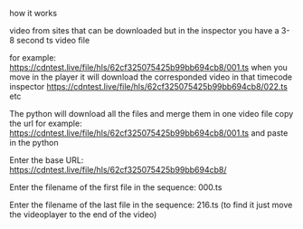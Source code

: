 how it works

 video from sites that can be downloaded but in the inspector you have a 3-8 second ts video file 

for example:  https://cdntest.live/file/hls/62cf325075425b99bb694cb8/001.ts when you move in the player it will download the corresponded video in that timecode inspector https://cdntest.live/file/hls/62cf325075425b99bb694cb8/022.ts etc

The python will download all the files and merge them in one video file
copy the url for example: https://cdntest.live/file/hls/62cf325075425b99bb694cb8/001.ts
and paste in the python 

Enter the base URL: https://cdntest.live/file/hls/62cf325075425b99bb694cb8/

Enter the filename of the first file in the sequence: 000.ts

Enter the filename of the last file in the sequence: 216.ts  (to find it just move the videoplayer to the end of the video)

